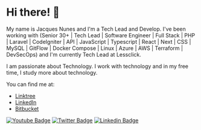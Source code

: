# Hi there! 👋

My name is Jacques Nunes and I'm a Tech Lead and Develop. I've been working with (Senior 30+ | Tech Lead | Software Engineer | Full Stack | PHP | Laravel | CodeIgniter | API | JavaScript | Typescript | React | Next | CSS | MySQL | GitFlow | Docker Compose | Linux | Azure | AWS | Terraform | DevSecOps) and I'm currently Tech Lead at Lessclick.

I am passionate about Technology. I work with technology and in my free time, I study more about technology.

You can find me at:
- [Linktree](https://linktr.ee/jacquesxnunes)
- [LinkedIn](https://www.linkedin.com/in/jacquesxnunes/)
- [Bitbucket](https://bitbucket.org/jacquesxnunes)

[![Youtube Badge](https://img.shields.io/badge/-Youtube-FF0000?style=flat-square&labelColor=FF0000&logo=youtube&logoColor=white&link=https://youtube.com/c/jacquesxnunes)](https://youtube.com/c/jacquesxnunes)
[![Twitter Badge](https://img.shields.io/badge/-Twitter-1ca0f1?style=flat-square&labelColor=1ca0f1&logo=twitter&logoColor=white&link=https://twitter.com/jacquesxnunes)](https://twitter.com/jacquesxnunes)
[![Linkedin Badge](https://img.shields.io/badge/-LinkedIn-blue?style=flat-square&logo=Linkedin&logoColor=white&link=https://www.linkedin.com/in/jacqeusxnunes)](https://www.linkedin.com/in/jacquesxnunes)





